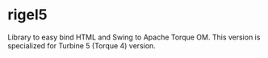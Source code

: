 # rigel5
Library to easy bind HTML and Swing to Apache Torque OM.
This version is specialized for Turbine 5 (Torque 4) version.
